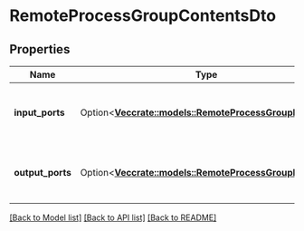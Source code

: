 # RemoteProcessGroupContentsDto

## Properties

Name | Type | Description | Notes
------------ | ------------- | ------------- | -------------
**input_ports** | Option<[**Vec<crate::models::RemoteProcessGroupPortDto>**](RemoteProcessGroupPortDTO.md)> | The input ports to which data can be sent. | [optional]
**output_ports** | Option<[**Vec<crate::models::RemoteProcessGroupPortDto>**](RemoteProcessGroupPortDTO.md)> | The output ports from which data can be retrieved. | [optional]

[[Back to Model list]](../README.md#documentation-for-models) [[Back to API list]](../README.md#documentation-for-api-endpoints) [[Back to README]](../README.md)


